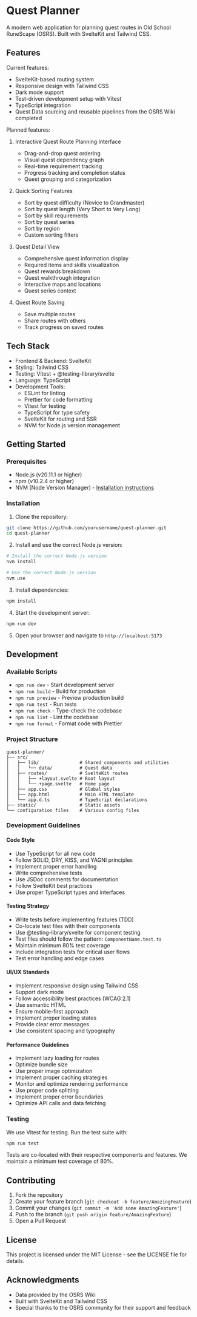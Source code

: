 # Quest Planner

A modern web application for planning quest routes in Old School RuneScape (OSRS). Built with SvelteKit and Tailwind CSS.

## Features

Current features:
- SvelteKit-based routing system
- Responsive design with Tailwind CSS
- Dark mode support
- Test-driven development setup with Vitest
- TypeScript integration
- Quest Data sourcing and reusable pipelines from the OSRS Wiki completed

Planned features:
1. Interactive Quest Route Planning Interface
   - Drag-and-drop quest ordering
   - Visual quest dependency graph
   - Real-time requirement tracking
   - Progress tracking and completion status
   - Quest grouping and categorization

2. Quick Sorting Features
   - Sort by quest difficulty (Novice to Grandmaster)
   - Sort by quest length (Very Short to Very Long)
   - Sort by skill requirements
   - Sort by quest series
   - Sort by region
   - Custom sorting filters

3. Quest Detail View
   - Comprehensive quest information display
   - Required items and skills visualization
   - Quest rewards breakdown
   - Quest walkthrough integration
   - Interactive maps and locations
   - Quest series context

4. Quest Route Saving
   - Save multiple routes
   - Share routes with others
   - Track progress on saved routes

## Tech Stack
- Frontend & Backend: SvelteKit
- Styling: Tailwind CSS
- Testing: Vitest + @testing-library/svelte
- Language: TypeScript
- Development Tools:
  - ESLint for linting
  - Prettier for code formatting
  - Vitest for testing
  - TypeScript for type safety
  - SvelteKit for routing and SSR
  - NVM for Node.js version management

## Getting Started

### Prerequisites

- Node.js (v20.11.1 or higher)
- npm (v10.2.4 or higher)
- NVM (Node Version Manager) - [Installation instructions](https://github.com/nvm-sh/nvm#installing-and-updating)

### Installation

1. Clone the repository:
```bash
git clone https://github.com/yourusername/quest-planner.git
cd quest-planner
```

2. Install and use the correct Node.js version:
```bash
# Install the correct Node.js version
nvm install

# Use the correct Node.js version
nvm use
```

3. Install dependencies:
```bash
npm install
```

4. Start the development server:
```bash
npm run dev
```

5. Open your browser and navigate to `http://localhost:5173`

## Development

### Available Scripts

- `npm run dev` - Start development server
- `npm run build` - Build for production
- `npm run preview` - Preview production build
- `npm run test` - Run tests
- `npm run check` - Type-check the codebase
- `npm run lint` - Lint the codebase
- `npm run format` - Format code with Prettier

### Project Structure

```
quest-planner/
├── src/
│   ├── lib/               # Shared components and utilities
│   │   └── data/          # Quest data
│   ├── routes/            # SvelteKit routes
│   │   ├── +layout.svelte # Root layout
│   │   └── +page.svelte   # Home page
│   ├── app.css            # Global styles
│   ├── app.html           # Main HTML template
│   └── app.d.ts           # TypeScript declarations
├── static/                # Static assets
└── configuration files    # Various config files
```

### Development Guidelines

#### Code Style
- Use TypeScript for all new code
- Follow SOLID, DRY, KISS, and YAGNI principles
- Implement proper error handling
- Write comprehensive tests
- Use JSDoc comments for documentation
- Follow SvelteKit best practices
- Use proper TypeScript types and interfaces

#### Testing Strategy
- Write tests before implementing features (TDD)
- Co-locate test files with their components
- Use @testing-library/svelte for component testing
- Test files should follow the pattern: `ComponentName.test.ts`
- Maintain minimum 80% test coverage
- Include integration tests for critical user flows
- Test error handling and edge cases

#### UI/UX Standards
- Implement responsive design using Tailwind CSS
- Support dark mode
- Follow accessibility best practices (WCAG 2.1)
- Use semantic HTML
- Ensure mobile-first approach
- Implement proper loading states
- Provide clear error messages
- Use consistent spacing and typography

#### Performance Guidelines
- Implement lazy loading for routes
- Optimize bundle size
- Use proper image optimization
- Implement proper caching strategies
- Monitor and optimize rendering performance
- Use proper code splitting
- Implement proper error boundaries
- Optimize API calls and data fetching

### Testing

We use Vitest for testing. Run the test suite with:

```bash
npm run test
```

Tests are co-located with their respective components and features. We maintain a minimum test coverage of 80%.

## Contributing

1. Fork the repository
2. Create your feature branch (`git checkout -b feature/AmazingFeature`)
3. Commit your changes (`git commit -m 'Add some AmazingFeature'`)
4. Push to the branch (`git push origin feature/AmazingFeature`)
5. Open a Pull Request

## License

This project is licensed under the MIT License - see the LICENSE file for details.

## Acknowledgments

- Data provided by the OSRS Wiki
- Built with SvelteKit and Tailwind CSS
- Special thanks to the OSRS community for their support and feedback
